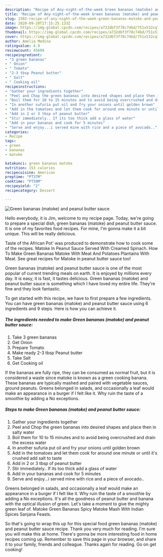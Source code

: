 ```yaml
---
description: "Recipe of Any-night-of-the-week Green bananas (matoke) and peanut butter sauce"
title: "Recipe of Any-night-of-the-week Green bananas (matoke) and peanut butter sauce"
slug: 1502-recipe-of-any-night-of-the-week-green-bananas-matoke-and-peanut-butter-sauce
date: 2020-09-20T17:15:25.133Z
image: https://img-global.cpcdn.com/recipes/a732dbf3f78c74bd/751x532cq70/green-bananas-matoke-and-peanut-butter-sauce-recipe-main-photo.jpg
thumbnail: https://img-global.cpcdn.com/recipes/a732dbf3f78c74bd/751x532cq70/green-bananas-matoke-and-peanut-butter-sauce-recipe-main-photo.jpg
cover: https://img-global.cpcdn.com/recipes/a732dbf3f78c74bd/751x532cq70/green-bananas-matoke-and-peanut-butter-sauce-recipe-main-photo.jpg
author: Amelia Medina
ratingvalue: 4.9
reviewcount: 45699
recipeingredient:
- "3 green bananas"
- " Onion"
- " Tomato"
- "2-3 tbsp Peanut butter"
- " Salt"
- " Cooking oil"
recipeinstructions:
- "Gather your ingredients together"
- "Peel and Chop the green bananas into desired shapes and place then in salty water"
- "Boil them for 10 to 15 minutes and to avoid being overcrushed and drain the excess water"
- "In another sufuria put oil and fry your onions until golden brown"
- "Add in the tomatoes and let them cook for around one minute or until it&#39;s crushed add salt to taste"
- "Add in 2 or 3 tbsp of peanut butter"
- "Stir immediately.. If its too thick add a glass of water"
- "Add in your bananas and cook for 5 minutes"
- "Serve and enjoy...i served mine with rice and a piece of avocado.."
categories:
- Recipe
tags:
- green
- bananas
- matoke

katakunci: green bananas matoke 
nutrition: 153 calories
recipecuisine: American
preptime: "PT37M"
cooktime: "PT50M"
recipeyield: "2"
recipecategory: Dessert

---
```



![Green bananas (matoke) and peanut butter sauce](https://img-global.cpcdn.com/recipes/a732dbf3f78c74bd/751x532cq70/green-bananas-matoke-and-peanut-butter-sauce-recipe-main-photo.jpg)

Hello everybody, it is Jim, welcome to my recipe page. Today, we're going to prepare a special dish, green bananas (matoke) and peanut butter sauce. It is one of my favorites food recipes. For mine, I'm gonna make it a bit unique. This will be really delicious.

Taste of the African Pot&#39; was produced to demonstrate how to cook some of the recipes. Matoke In Peanut Sauce Served With Creamed Spinach. How To Make Green Bananas Matoke With Meat And Potatoes Plantains With Meat. See great recipes for Matoke in peanut butter sauce too!

Green bananas (matoke) and peanut butter sauce is one of the most popular of current trending meals on earth. It is enjoyed by millions every day. It is easy, it is fast, it tastes delicious. Green bananas (matoke) and peanut butter sauce is something which I have loved my entire life. They're fine and they look fantastic.


To get started with this recipe, we have to first prepare a few ingredients. You can have green bananas (matoke) and peanut butter sauce using 6 ingredients and 9 steps. Here is how you can achieve it.

<!--inarticleads1-->

##### The ingredients needed to make Green bananas (matoke) and peanut butter sauce:

1. Take 3 green bananas
1. Get  Onion
1. Prepare  Tomato
1. Make ready 2-3 tbsp Peanut butter
1. Take  Salt
1. Get  Cooking oil


If the bananas are fully ripe, they can be consumed as normal fruit, but it is considered a waste since matoke is known as a green cooking banana. These bananas are typically mashed and paired with vegetable sauces, ground peanuts. Greens belonged in salads, and occasionally a leaf would make an appearance in a burger if I felt like it. Why ruin the taste of a smoothie by adding a No exceptions. 

<!--inarticleads2-->

##### Steps to make Green bananas (matoke) and peanut butter sauce:

1. Gather your ingredients together
1. Peel and Chop the green bananas into desired shapes and place then in salty water
1. Boil them for 10 to 15 minutes and to avoid being overcrushed and drain the excess water
1. In another sufuria put oil and fry your onions until golden brown
1. Add in the tomatoes and let them cook for around one minute or until it&#39;s crushed add salt to taste
1. Add in 2 or 3 tbsp of peanut butter
1. Stir immediately.. If its too thick add a glass of water
1. Add in your bananas and cook for 5 minutes
1. Serve and enjoy...i served mine with rice and a piece of avocado..


Greens belonged in salads, and occasionally a leaf would make an appearance in a burger if I felt like it. Why ruin the taste of a smoothie by adding a No exceptions. It&#39;s all the goodness of peanut butter and banana with the optical illusion of green. Let&#39;s take a moment to give the mighty green leaf of. Matoke Green Bananas Spicy Matoke Mash With Indian Spices Sanjana Feasts. 

So that's going to wrap this up for this special food green bananas (matoke) and peanut butter sauce recipe. Thank you very much for reading. I'm sure you will make this at home. There's gonna be more interesting food in home recipes coming up. Remember to save this page in your browser, and share it to your family, friends and colleague. Thanks again for reading. Go on get cooking!
